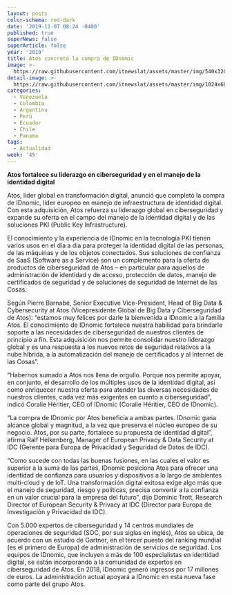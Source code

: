 ```yaml
---
layout: posts
color-schema: red-dark
date: '2019-11-07 08:24 -0400'
published: true
superNews: false
superArticle: false
year: '2019'
title: Atos concretó la compra de IDnomic
image: >-
  https://raw.githubusercontent.com/itnewslat/assets/master/img/540x320/Inteligencia-Artificial-digital-p.jpg
detail-image: >-
  https://raw.githubusercontent.com/itnewslat/assets/master/img/1024x680/Inteligencia-Artificial-digital-g.jpg
categories:
  - Venezuela
  - Colombia
  - Argentina
  - Perú
  - Ecuador
  - Chile
  - Panama
tags:
  - Actualidad
week: '45'
---
```

**Atos fortalece su liderazgo en ciberseguridad y en el manejo de la identidad digital**

Atos, líder global en transformación digital, anunció que completó la compra de IDnomic, líder europeo en manejo de infraestructura de identidad digital. Con esta adquisición, Atos refuerza su liderazgo global en ciberseguridad y expande su oferta en el campo del manejo de la identidad digital y de las soluciones PKI (Public Key Infrastructure).

El conocimiento y la experiencia de IDnomic en la tecnología PKI tienen varios usos en el día a día para proteger la identidad digital de las personas, de las máquinas y de los objetos conectados. Sus soluciones de confianza de SaaS (Software as a Service) son un complemento para la oferta de productos de ciberseguridad de Atos – en particular para aquellos de administración de identidad y de acceso, protección de datos, manejo de certificados de seguridad y de soluciones de seguridad de Internet de las Cosas.

Según Pierre Barnabé, Senior Executive Vice-President, Head of Big Data & Cybersecurity at Atos (Vicepresidente Global de Big Data y Ciberseguridad de Atos): “estamos muy felices por darle la bienvenida a IDnomic a la familia Atos. El conocimiento de IDnomic fortalece nuestra habilidad para brindarle soporte a las necesidades de ciberseguridad de nuestros clientes de principio a fin. Esta adquisición nos permite consolidar nuestro liderazgo global y es una respuesta a los nuevos retos de seguridad relativos a la nube híbrida, a la automatización del manejo de certificados y al Internet de las Cosas”. 

“Habernos sumado a Atos nos llena de orgullo. Porque nos permite apoyar, en conjunto, el desarrollo de los múltiples usos de la identidad digital, así como enriquecer nuestra oferta para atender las diversas necesidades de nuestros clientes, cada vez más exigentes en cuanto a ciberseguridad”, indicó Coralie Héritier, CEO of IDnomic (Coralie Héritier, CEO de IDnomic).

“La compra de IDnomic por Atos beneficia a ambas partes. IDnomic gana alcance global y magnitud, a la vez que preserva el núcleo europeo de su negocio. Atos, por su parte, fortalece su propuesta de identidad digital”, afirma Ralf Helkenberg, Manager of European Privacy & Data Security at IDC (Gerente para Europa de Privacidad y Seguridad de Datos de IDC).

“Como sucede con todas las buenas fusiones, en las cuales el valor es superior a la suma de las partes, IDnomic posiciona Atos para ofrecer una identidad de confianza para usuarios y dispositivos a lo largo de ambientes multi-cloud y de IoT. Una transformación digital exitosa exige algo más que el manejo de seguridad, riesgo y políticas, precisa convertir a la confianza en un valor crucial para la empresa del futuro”, dijo Dominic Trott, Research Director of European Security & Privacy at IDC (Director para Europa de Investigación y Privacidad de IDC).

Con 5.000 expertos de ciberseguridad y 14 centros mundiales de operaciones de seguridad (SOC, por sus siglas en inglés), Atos se ubica, de acuerdo con un estudio de Gartner, en el tercer puesto del ranking mundial (es el primero de Europa) de administración de servicios de seguridad. Los equipos de IDnomic, que incluyen a más de 100 especialistas en identidad digital, se están incorporando a la comunidad de expertos en ciberseguridad de Atos.
En 2018, IDnomic generó ingresos por 17 millones de euros. La administración actual apoyará a IDnomic en esta nueva fase como parte del grupo Atos.